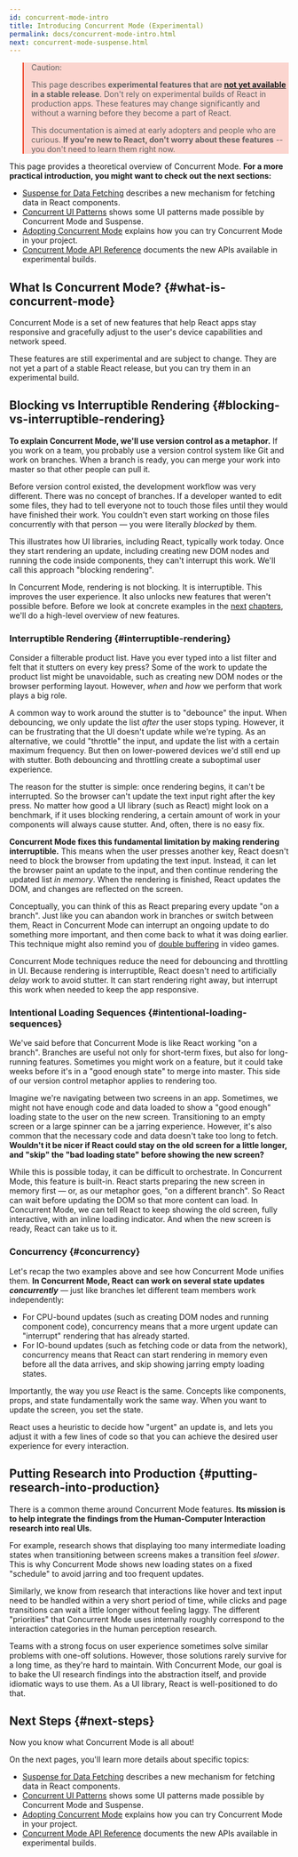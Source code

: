 ```yaml
---
id: concurrent-mode-intro
title: Introducing Concurrent Mode (Experimental)
permalink: docs/concurrent-mode-intro.html
next: concurrent-mode-suspense.html
---
```


<style>
.scary > blockquote {
  background-color: rgba(237, 51, 21, 0.2);
  border-left-color: #ed3315;
}
</style>

<div class="scary">

>Caution:
>
>This page describes **experimental features that are [not yet available](/docs/concurrent-mode-adoption.html) in a stable release**. Don't rely on experimental builds of React in production apps. These features may change significantly and without a warning before they become a part of React.
>
>This documentation is aimed at early adopters and people who are curious. **If you're new to React, don't worry about these features** -- you don't need to learn them right now.

</div>

This page provides a theoretical overview of Concurrent Mode. **For a more practical introduction, you might want to check out the next sections:**

* [Suspense for Data Fetching](/docs/concurrent-mode-suspense.html) describes a new mechanism for fetching data in React components.
* [Concurrent UI Patterns](/docs/concurrent-mode-patterns.html) shows some UI patterns made possible by Concurrent Mode and Suspense.
* [Adopting Concurrent Mode](/docs/concurrent-mode-adoption.html) explains how you can try Concurrent Mode in your project.
* [Concurrent Mode API Reference](/docs/concurrent-mode-reference.html) documents the new APIs available in experimental builds.

## What Is Concurrent Mode? {#what-is-concurrent-mode}

Concurrent Mode is a set of new features that help React apps stay responsive and gracefully adjust to the user's device capabilities and network speed.

These features are still experimental and are subject to change. They are not yet a part of a stable React release, but you can try them in an experimental build.

## Blocking vs Interruptible Rendering {#blocking-vs-interruptible-rendering}

**To explain Concurrent Mode, we'll use version control as a metaphor.** If you work on a team, you probably use a version control system like Git and work on branches. When a branch is ready, you can merge your work into master so that other people can pull it.

Before version control existed, the development workflow was very different. There was no concept of branches. If a developer wanted to edit some files, they had to tell everyone not to touch those files until they would have finished their work. You couldn't even start working on those files concurrently with that person — you were literally *blocked* by them.

This illustrates how UI libraries, including React, typically work today. Once they start rendering an update, including creating new DOM nodes and running the code inside components, they can't interrupt this work. We'll call this approach "blocking rendering".

In Concurrent Mode, rendering is not blocking. It is interruptible. This improves the user experience. It also unlocks new features that weren't possible before. Before we look at concrete examples in the [next](/docs/concurrent-mode-suspense.html) [chapters](/docs/concurrent-mode-patterns.html), we'll do a high-level overview of new features.

### Interruptible Rendering {#interruptible-rendering}

Consider a filterable product list. Have you ever typed into a list filter and felt that it stutters on every key press? Some of the work to update the product list might be unavoidable, such as creating new DOM nodes or the browser performing layout. However, *when* and *how* we perform that work plays a big role.

A common way to work around the stutter is to "debounce" the input. When debouncing, we only update the list *after* the user stops typing. However, it can be frustrating that the UI doesn't update while we're typing. As an alternative, we could "throttle" the input, and update the list with a certain maximum frequency. But then on lower-powered devices we'd still end up with stutter. Both debouncing and throttling create a suboptimal user experience.

The reason for the stutter is simple: once rendering begins, it can't be interrupted. So the browser can't update the text input right after the key press. No matter how good a UI library (such as React) might look on a benchmark, if it uses blocking rendering, a certain amount of work in your components will always cause stutter. And, often, there is no easy fix.

**Concurrent Mode fixes this fundamental limitation by making rendering interruptible.** This means when the user presses another key, React doesn't need to block the browser from updating the text input. Instead, it can let the browser paint an update to the input, and then continue rendering the updated list *in memory*. When the rendering is finished, React updates the DOM, and changes are reflected on the screen.

Conceptually, you can think of this as React preparing every update "on a branch". Just like you can abandon work in branches or switch between them, React in Concurrent Mode can interrupt an ongoing update to do something more important, and then come back to what it was doing earlier. This technique might also remind you of [double buffering](https://wiki.osdev.org/Double_Buffering) in video games.

Concurrent Mode techniques reduce the need for debouncing and throttling in UI. Because rendering is interruptible, React doesn't need to artificially *delay* work to avoid stutter. It can start rendering right away, but interrupt this work when needed to keep the app responsive.

### Intentional Loading Sequences {#intentional-loading-sequences}

We've said before that Concurrent Mode is like React working "on a branch". Branches are useful not only for short-term fixes, but also for long-running features. Sometimes you might work on a feature, but it could take weeks before it's in a "good enough state" to merge into master. This side of our version control metaphor applies to rendering too.

Imagine we're navigating between two screens in an app. Sometimes, we might not have enough code and data loaded to show a "good enough" loading state to the user on the new screen. Transitioning to an empty screen or a large spinner can be a jarring experience. However, it's also common that the necessary code and data doesn't take too long to fetch. **Wouldn't it be nicer if React could stay on the old screen for a little longer, and "skip" the "bad loading state" before showing the new screen?**

While this is possible today, it can be difficult to orchestrate. In Concurrent Mode, this feature is built-in. React starts preparing the new screen in memory first — or, as our metaphor goes, "on a different branch". So React can wait before updating the DOM so that more content can load. In Concurrent Mode, we can tell React to keep showing the old screen, fully interactive, with an inline loading indicator. And when the new screen is ready, React can take us to it.

### Concurrency {#concurrency}

Let's recap the two examples above and see how Concurrent Mode unifies them. **In Concurrent Mode, React can work on several state updates *concurrently*** — just like branches let different team members work independently:

* For CPU-bound updates (such as creating DOM nodes and running component code), concurrency means that a more urgent update can "interrupt" rendering that has already started.
* For IO-bound updates (such as fetching code or data from the network), concurrency means that React can start rendering in memory even before all the data arrives, and skip showing jarring empty loading states.

Importantly, the way you *use* React is the same. Concepts like components, props, and state fundamentally work the same way. When you want to update the screen, you set the state.

React uses a heuristic to decide how "urgent" an update is, and lets you adjust it with a few lines of code so that you can achieve the desired user experience for every interaction.

## Putting Research into Production {#putting-research-into-production}

There is a common theme around Concurrent Mode features. **Its mission is to help integrate the findings from the Human-Computer Interaction research into real UIs.**

For example, research shows that displaying too many intermediate loading states when transitioning between screens makes a transition feel *slower*. This is why Concurrent Mode shows new loading states on a fixed "schedule" to avoid jarring and too frequent updates.

Similarly, we know from research that interactions like hover and text input need to be handled within a very short period of time, while clicks and page transitions can wait a little longer without feeling laggy. The different "priorities" that Concurrent Mode uses internally roughly correspond to the interaction categories in the human perception research.

Teams with a strong focus on user experience sometimes solve similar problems with one-off solutions. However, those solutions rarely survive for a long time, as they're hard to maintain. With Concurrent Mode, our goal is to bake the UI research findings into the abstraction itself, and provide idiomatic ways to use them. As a UI library, React is well-positioned to do that.

## Next Steps {#next-steps}

Now you know what Concurrent Mode is all about!

On the next pages, you'll learn more details about specific topics:

* [Suspense for Data Fetching](/docs/concurrent-mode-suspense.html) describes a new mechanism for fetching data in React components.
* [Concurrent UI Patterns](/docs/concurrent-mode-patterns.html) shows some UI patterns made possible by Concurrent Mode and Suspense.
* [Adopting Concurrent Mode](/docs/concurrent-mode-adoption.html) explains how you can try Concurrent Mode in your project.
* [Concurrent Mode API Reference](/docs/concurrent-mode-reference.html) documents the new APIs available in experimental builds.
